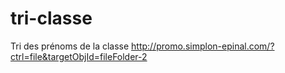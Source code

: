 # tri-classe
Tri des prénoms de la classe
http://promo.simplon-epinal.com/?ctrl=file&targetObjId=fileFolder-2
